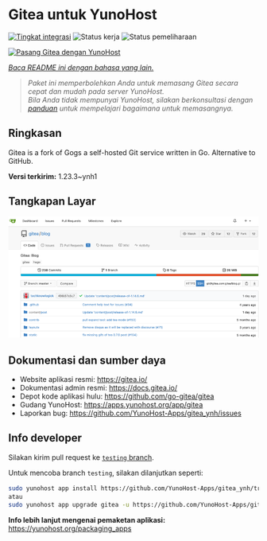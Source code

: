 <!--
N.B.: README ini dibuat secara otomatis oleh <https://github.com/YunoHost/apps/tree/master/tools/readme_generator>
Ini TIDAK boleh diedit dengan tangan.
-->

# Gitea untuk YunoHost

[![Tingkat integrasi](https://apps.yunohost.org/badge/integration/gitea)](https://ci-apps.yunohost.org/ci/apps/gitea/)
![Status kerja](https://apps.yunohost.org/badge/state/gitea)
![Status pemeliharaan](https://apps.yunohost.org/badge/maintained/gitea)

[![Pasang Gitea dengan YunoHost](https://install-app.yunohost.org/install-with-yunohost.svg)](https://install-app.yunohost.org/?app=gitea)

*[Baca README ini dengan bahasa yang lain.](./ALL_README.md)*

> *Paket ini memperbolehkan Anda untuk memasang Gitea secara cepat dan mudah pada server YunoHost.*  
> *Bila Anda tidak mempunyai YunoHost, silakan berkonsultasi dengan [panduan](https://yunohost.org/install) untuk mempelajari bagaimana untuk memasangnya.*

## Ringkasan

Gitea is a fork of Gogs a self-hosted Git service written in Go. Alternative to GitHub.


**Versi terkirim:** 1.23.3~ynh1

## Tangkapan Layar

![Tangkapan Layar pada Gitea](./doc/screenshots/screenshot.png)

## Dokumentasi dan sumber daya

- Website aplikasi resmi: <https://gitea.io/>
- Dokumentasi admin resmi: <https://docs.gitea.io/>
- Depot kode aplikasi hulu: <https://github.com/go-gitea/gitea>
- Gudang YunoHost: <https://apps.yunohost.org/app/gitea>
- Laporkan bug: <https://github.com/YunoHost-Apps/gitea_ynh/issues>

## Info developer

Silakan kirim pull request ke [`testing` branch](https://github.com/YunoHost-Apps/gitea_ynh/tree/testing).

Untuk mencoba branch `testing`, silakan dilanjutkan seperti:

```bash
sudo yunohost app install https://github.com/YunoHost-Apps/gitea_ynh/tree/testing --debug
atau
sudo yunohost app upgrade gitea -u https://github.com/YunoHost-Apps/gitea_ynh/tree/testing --debug
```

**Info lebih lanjut mengenai pemaketan aplikasi:** <https://yunohost.org/packaging_apps>
